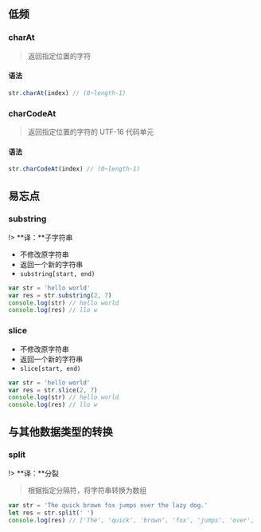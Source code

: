 
## 低频

### charAt

> 返回指定位置的字符

#### 语法

``` javascript
str.charAt(index) // (0~length-1)
```

### charCodeAt

> 返回指定位置的字符的 UTF-16 代码单元

#### 语法

``` javascript
str.charCodeAt(index) // (0~length-1)
```

## 易忘点

### substring

!> **译：**子字符串

* 不修改原字符串
* 返回一个新的字符串
* `substring[start, end)`

``` javascript
var str = 'hello world'
var res = str.substring(2, 7)
console.log(str) // hello world
console.log(res) // llo w
```

### slice

* 不修改原字符串
* 返回一个新的字符串
* `slice[start, end)`


``` javascript
var str = 'hello world'
var res = str.slice(2, 7)
console.log(str) // hello world
console.log(res) // llo w
```

## 与其他数据类型的转换

### split

!> **译：**分裂

> 根据指定分隔符，将字符串转换为数组

``` javascript
var str = 'The quick brown fox jumps over the lazy dog.'
let res = str.split(' ')
console.log(res) // ['The', 'quick', 'brown', 'fox', 'jumps', 'over', 'the', 'lazy', 'dog.']
```